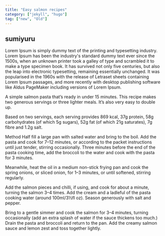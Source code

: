 ```yaml
---
title: "Easy salmon recipes"
category: ["jekyll", "hugo"]
tag: ["new", "Old"]
---
```


## sumiyuru

Lorem Ipsum is simply dummy text of the printing and typesetting industry. Lorem Ipsum has been the industry's standard dummy text ever since the 1500s, when an unknown printer took a galley of type and scrambled it to make a type specimen book. It has survived not only five centuries, but also the leap into electronic typesetting, remaining essentially unchanged. It was popularised in the 1960s with the release of Letraset sheets containing Lorem Ipsum passages, and more recently with desktop publishing software like Aldus PageMaker including versions of Lorem Ipsum.

A simple salmon pasta that’s ready in under 15 minutes. This recipe makes two generous servings or three lighter meals. It’s also very easy to double up.

Based on two servings, each serving provides 869 kcal, 37g protein, 58g carbohydrates (of which 5g sugars), 52g fat (of which 21g saturates), 7g fibre and 1.2g salt.

Method
Half fill a large pan with salted water and bring to the boil. Add the pasta and cook for 7–12 minutes, or according to the packet instructions until just tender, stirring occasionally. Three minutes before the end of the pasta cooking time, add the broccoli to the water and cook with the pasta for 3 minutes.

Meanwhile, heat the oil in a medium non-stick frying pan and cook the spring onions, or sliced onion, for 1–3 minutes, or until softened, stirring regularly.

Add the salmon pieces and chilli, if using, and cook for about a minute, turning the salmon 3–4 times. Add the cream and a ladleful of the pasta cooking water (around 100ml/3½fl oz). Season generously with salt and pepper.

Bring to a gentle simmer and cook the salmon for 3–4 minutes, turning occasionally (add an extra splash of water if the sauce thickens too much.) Drain the pasta and broccoli and return to the pan. Add the creamy salmon sauce and lemon zest and toss together lightly.